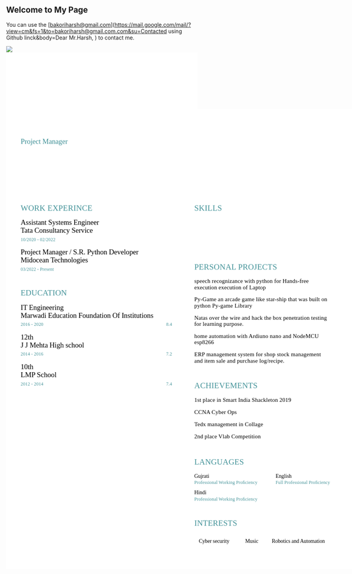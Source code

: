 ## Welcome to My Page

You can use the [bakoriharsh@gmail.com](https://mail.google.com/mail/?view=cm&fs=1&to=bakoriharsh@gmail.com.com&su=Contacted using Github linck&body=Dear Mr.Harsh, ) to contact me. 

<a href="#">
  <img align="center" src="https://github-readme-stats.vercel.app/api?username=harshbakori&theme=dark&show_icons=true" />
</a>

<link rel="stylesheet" href="https://github.com/harshbakori/harshbakori.github.io/edit/main/card.css">

<embed src="Harsh's Resume.pdf"  width="100%" hight="574px" type="application/pdf">
<!-- -------------------------------------------------- html template of resum----------------------------------------------------------------------------------------- -->
<!DOCTYPE html>
<html lang="en">
<head>
<meta http-equiv="X-UA-Compatible" content="IE=Edge" />
<meta charset="utf-8" />
</head>
<body style="margin: 0;">

<div id="p1" style="overflow: hidden; position: relative; background-color: white; width: 935px; height: 1210px;">

<!-- Begin shared CSS values -->
<style class="shared-css" type="text/css" >
.t {
	transform-origin: bottom left;
	z-index: 2;
	position: absolute;
	white-space: pre;
	overflow: visible;
	line-height: 1.5;
}
.text-container {
	white-space: pre;
}
@supports (-webkit-touch-callout: none) {
	.text-container {
		white-space: normal;
	}
}
</style>
<!-- End shared CSS values -->


<!-- Begin inline CSS -->
<style type="text/css" >

#t1_1{left:37px;bottom:1129px;letter-spacing:0.17px;word-spacing:0.02px;}
#t2_1{left:38px;bottom:1110px;letter-spacing:-0.16px;word-spacing:-0.04px;}
#t3_1{left:38px;bottom:1083px;letter-spacing:-0.12px;word-spacing:-0.02px;}
#t4_1{left:223px;bottom:997px;letter-spacing:-0.15px;}
#t5_1{left:430px;bottom:997px;letter-spacing:-0.13px;}
#t6_1{left:564px;bottom:997px;letter-spacing:-0.14px;}
#t7_1{left:38px;bottom:933px;letter-spacing:0.29px;word-spacing:-0.07px;}
#t8_1{left:38px;bottom:897px;letter-spacing:-0.19px;word-spacing:-0.01px;}
#t9_1{left:38px;bottom:876px;letter-spacing:-0.17px;word-spacing:-0.02px;}
#ta_1{left:38px;bottom:858px;letter-spacing:0.16px;word-spacing:-0.03px;}
#tb_1{left:139px;bottom:858px;}
#tc_1{left:38px;bottom:819px;letter-spacing:-0.15px;word-spacing:-0.05px;}
#td_1{left:38px;bottom:798px;letter-spacing:-0.22px;word-spacing:0.01px;}
#te_1{left:38px;bottom:780px;letter-spacing:0.15px;word-spacing:-0.03px;}
#tf_1{left:134px;bottom:780px;}
#tg_1{left:38px;bottom:710px;letter-spacing:0.16px;}
#th_1{left:38px;bottom:673px;letter-spacing:-0.15px;word-spacing:-0.04px;}
#ti_1{left:38px;bottom:652px;letter-spacing:-0.17px;word-spacing:-0.03px;}
#tj_1{left:38px;bottom:635px;letter-spacing:0.16px;word-spacing:-0.03px;}
#tk_1{left:102px;bottom:635px;}
#tl_1{left:421px;bottom:635px;letter-spacing:0.12px;}
#tm_1{left:38px;bottom:595px;letter-spacing:-0.13px;}
#tn_1{left:38px;bottom:574px;letter-spacing:-0.14px;word-spacing:-0.05px;}
#to_1{left:38px;bottom:557px;letter-spacing:0.16px;word-spacing:-0.03px;}
#tp_1{left:102px;bottom:557px;}
#tq_1{left:421px;bottom:557px;letter-spacing:0.12px;}
#tr_1{left:38px;bottom:517px;letter-spacing:-0.13px;}
#ts_1{left:38px;bottom:496px;letter-spacing:-0.15px;word-spacing:-0.05px;}
#tt_1{left:38px;bottom:478px;letter-spacing:0.16px;word-spacing:-0.03px;}
#tu_1{left:102px;bottom:478px;}
#tv_1{left:421px;bottom:478px;letter-spacing:0.12px;}
#tw_1{left:495px;bottom:933px;letter-spacing:0.31px;}
#tx_1{left:505px;bottom:893px;letter-spacing:-0.12px;}
#ty_1{left:581px;bottom:893px;letter-spacing:-0.14px;}
#tz_1{left:700px;bottom:893px;letter-spacing:-0.13px;word-spacing:-0.03px;}
#t10_1{left:505px;bottom:860px;letter-spacing:-0.11px;word-spacing:-0.02px;}
#t11_1{left:495px;bottom:778px;letter-spacing:0.27px;word-spacing:-0.05px;}
#t12_1{left:495px;bottom:746px;letter-spacing:0.22px;word-spacing:-0.01px;}
#t13_1{left:495px;bottom:729px;letter-spacing:0.18px;word-spacing:0.01px;}
#t14_1{left:495px;bottom:698px;letter-spacing:0.21px;word-spacing:-0.01px;}
#t15_1{left:495px;bottom:681px;letter-spacing:0.23px;word-spacing:-0.03px;}
#t16_1{left:495px;bottom:649px;letter-spacing:0.2px;word-spacing:-0.01px;}
#t17_1{left:495px;bottom:633px;letter-spacing:0.21px;word-spacing:-0.03px;}
#t18_1{left:495px;bottom:601px;letter-spacing:0.25px;word-spacing:-0.03px;}
#t19_1{left:495px;bottom:585px;letter-spacing:0.25px;}
#t1a_1{left:495px;bottom:553px;letter-spacing:0.25px;word-spacing:-0.03px;}
#t1b_1{left:495px;bottom:536px;letter-spacing:0.22px;word-spacing:-0.03px;}
#t1c_1{left:495px;bottom:466px;letter-spacing:0.26px;}
#t1d_1{left:495px;bottom:433px;letter-spacing:0.21px;word-spacing:-0.02px;}
#t1e_1{left:495px;bottom:401px;letter-spacing:0.19px;word-spacing:0.02px;}
#t1f_1{left:495px;bottom:369px;letter-spacing:0.19px;word-spacing:0.02px;}
#t1g_1{left:495px;bottom:337px;letter-spacing:0.22px;word-spacing:-0.02px;}
#t1h_1{left:495px;bottom:265px;letter-spacing:0.25px;}
#t1i_1{left:495px;bottom:234px;letter-spacing:-0.1px;}
#t1j_1{left:495px;bottom:219px;letter-spacing:0.15px;word-spacing:-0.02px;}
#t1k_1{left:709px;bottom:234px;letter-spacing:-0.11px;}
#t1l_1{left:709px;bottom:219px;letter-spacing:0.14px;word-spacing:-0.02px;}
#t1m_1{left:495px;bottom:191px;letter-spacing:-0.09px;}
#t1n_1{left:495px;bottom:175px;letter-spacing:0.15px;word-spacing:-0.02px;}
#t1o_1{left:495px;bottom:104px;letter-spacing:0.22px;}
#t1p_1{left:507px;bottom:63px;letter-spacing:-0.14px;}
#t1q_1{left:629px;bottom:63px;letter-spacing:-0.11px;}
#t1r_1{left:699px;bottom:63px;letter-spacing:-0.16px;}

.s1{font-size:35px;font-family:Ubuntu-Regular_p;color:#FFF;}
.s2{font-size:19px;font-family:Ubuntu-Regular_p;color:#449399;}
.s3{font-size:14px;font-family:Ubuntu-Regular_p;color:#FFF;}
.s4{font-size:21px;font-family:Ubuntu-Bold_k;color:#449399;}
.s5{font-size:19px;font-family:Ubuntu-Bold_k;color:#000;}
.s6{font-size:19px;font-family:Ubuntu-Regular_p;color:#000;}
.s7{font-size:12px;font-family:Ubuntu-Italic_u;color:#449399;}
.s8{font-size:12px;font-family:Ubuntu-Regular_p;color:rgba(0,0,0,0);}
.s9{font-size:15px;font-family:Ubuntu-Regular_p;color:#000;}
.sa{font-size:14px;font-family:Ubuntu-Regular_p;color:#000;}
</style>
<!-- End inline CSS -->

<!-- Begin embedded font definitions -->
<style id="fonts1" type="text/css" >

@font-face {
	font-family: Ubuntu-Bold_k;
	src: url("fonts/Ubuntu-Bold_k.woff") format("woff");
}

@font-face {
	font-family: Ubuntu-Italic_u;
	src: url("fonts/Ubuntu-Italic_u.woff") format("woff");
}

@font-face {
	font-family: Ubuntu-Regular_p;
	src: url("fonts/Ubuntu-Regular_p.woff") format("woff");
}

</style>
<!-- End embedded font definitions -->

<!-- Begin page background -->
<div id="pg1Overlay" style="width:100%; height:100%; position:absolute; z-index:1; background-color:rgba(0,0,0,0); -webkit-user-select: none;"></div>
<div id="pg1" style="-webkit-user-select: none;"><object width="935" height="1210" data="1/1.svg" type="image/svg+xml" id="pdf1" style="width:935px; height:1210px; -moz-transform:scale(1); z-index: 0;"></object></div>
<!-- End page background -->


<!-- Begin text definitions (Positioned/styled in CSS) -->
<div class="text-container"><span id="t1_1" class="t s1">Harsh Bakori </span>
<span id="t2_1" class="t s2">Project Manager </span>
<span id="t3_1" class="t s3">Eager to learn new skills with passion and discipline. </span>
<span id="t4_1" class="t s3">bakoriharsh@gmail.com </span><span id="t5_1" class="t s3">9427123617 </span><span id="t6_1" class="t s3">github.com/harshbakori </span>
<span id="t7_1" class="t s4">WORK EXPERINCE </span>
<span id="t8_1" class="t s5">Assistant Systems Engineer </span>
<span id="t9_1" class="t s6">Tata Consultancy Service </span>
<span id="ta_1" class="t s7">10/2020 - 02/2022</span><span id="tb_1" class="t s8">, </span>
<span id="tc_1" class="t s5">Project Manager / S.R. Python Developer </span>
<span id="td_1" class="t s6">Midocean Technologies </span>
<span id="te_1" class="t s7">03/2022 - Present</span><span id="tf_1" class="t s8">, </span>
<span id="tg_1" class="t s4">EDUCATION </span>
<span id="th_1" class="t s5">IT Engineering </span>
<span id="ti_1" class="t s6">Marwadi Education Foundation Of Institutions </span>
<span id="tj_1" class="t s7">2016 - 2020</span><span id="tk_1" class="t s8">, </span><span id="tl_1" class="t s7">8.4 </span>
<span id="tm_1" class="t s5">12th </span>
<span id="tn_1" class="t s6">J J Mehta High school </span>
<span id="to_1" class="t s7">2014 - 2016</span><span id="tp_1" class="t s8">, </span><span id="tq_1" class="t s7">7.2 </span>
<span id="tr_1" class="t s5">10th </span>
<span id="ts_1" class="t s6">LMP School </span>
<span id="tt_1" class="t s7">2012 - 2014</span><span id="tu_1" class="t s8">, </span><span id="tv_1" class="t s7">7.4 </span>
<span id="tw_1" class="t s4">SKILLS </span>
<span id="tx_1" class="t s3">Python </span><span id="ty_1" class="t s3">Cyber security </span><span id="tz_1" class="t s3">Project management </span>
<span id="t10_1" class="t s3">Analytics Skills </span>
<span id="t11_1" class="t s4">PERSONAL PROJECTS </span>
<span id="t12_1" class="t s9">speech recognizance with python for Hands-free </span>
<span id="t13_1" class="t s9">execution execution of Laptop </span>
<span id="t14_1" class="t s9">Py-Game an arcade game like star-ship that was built on </span>
<span id="t15_1" class="t s9">python Py-game Library </span>
<span id="t16_1" class="t s9">Natas over the wire and hack the box penetration testing </span>
<span id="t17_1" class="t s9">for learning purpose. </span>
<span id="t18_1" class="t s9">home automation with Ardiuno nano and NodeMCU </span>
<span id="t19_1" class="t s9">esp8266 </span>
<span id="t1a_1" class="t s9">ERP management system for shop stock management </span>
<span id="t1b_1" class="t s9">and item sale and purchase log/recipe. </span>
<span id="t1c_1" class="t s4">ACHIEVEMENTS </span>
<span id="t1d_1" class="t s9">1st place in Smart India Shackleton 2019 </span>
<span id="t1e_1" class="t s9">CCNA Cyber Ops </span>
<span id="t1f_1" class="t s9">Tedx management in Collage </span>
<span id="t1g_1" class="t s9">2nd place Vlab Competition </span>
<span id="t1h_1" class="t s4">LANGUAGES </span>
<span id="t1i_1" class="t sa">Gujrati </span>
<span id="t1j_1" class="t s7" data-mappings='[[24,"fi"]]'>Professional Working Proﬁciency </span>
<span id="t1k_1" class="t sa">English </span>
<span id="t1l_1" class="t s7" data-mappings='[[21,"fi"]]'>Full Professional Proﬁciency </span>
<span id="t1m_1" class="t sa">Hindi </span>
<span id="t1n_1" class="t s7" data-mappings='[[24,"fi"]]'>Professional Working Proﬁciency </span>
<span id="t1o_1" class="t s4">INTERESTS </span>
<span id="t1p_1" class="t sa">Cyber security </span><span id="t1q_1" class="t sa">Music </span><span id="t1r_1" class="t sa">Robotics and Automation </span></div>
<!-- End text definitions -->


</div>
</body>
</html>
